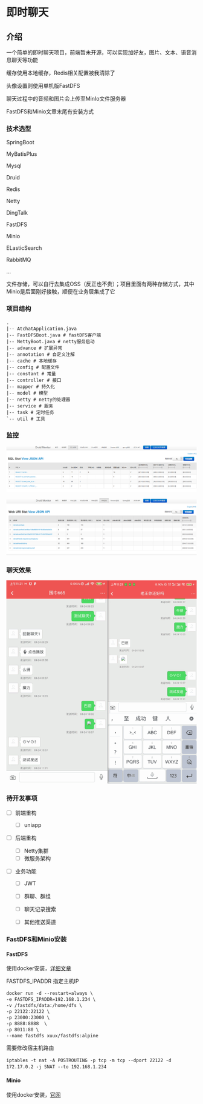 # 即时聊天

## 介绍

一个简单的即时聊天项目，前端暂未开源，可以实现加好友，图片、文本、语音消息聊天等功能

缓存使用本地缓存，Redis相关配置被我清除了

头像设置则使用单机版FastDFS

聊天过程中的音频和图片会上传至MinIo文件服务器

FastDFS和Minio文章末尾有安装方式



### 技术选型

SpringBoot

MyBatisPlus

Mysql

Druid

Redis

Netty

DingTalk

FastDFS

Minio

ELasticSearch

RabbitMQ

...

文件存储，可以自行去集成OSS（反正也不贵）；项目里面有两种存储方式，其中Minio是后面刚好接触，顺便在业务层集成了它



### 项目结构

```shell
.
|-- AtchatApplication.java
|-- FastDFSBoot.java # fastDFS客户端
|-- NettyBoot.java # netty服务启动
|-- advance # 扩展异常
|-- annotation # 自定义注解
|-- cache # 本地缓存
|-- config # 配置文件
|-- constant # 常量
|-- controller # 接口
|-- mapper # 持久化
|-- model # 模型
|-- netty # netty的处理器
|-- service # 服务
|-- task # 定时任务
`-- util # 工具

```



### 监控

![image-20210424111449181](image.assets/image-20210424111449181.png)

![image-20210424092713857](image.assets/image-20210424092713857.png)



### 聊天效果

![chat2](image.assets/chat2.gif)



### 待开发事项

- [ ] 前端重构
  - [ ] uniapp
- [ ] 后端重构
  - [ ] Netty集群
  - [ ] 微服务架构

- [ ] 业务功能

  - [ ] JWT

  - [ ] 群聊、群组

  - [ ] 聊天记录搜索

  - [ ] 其他推送渠道

    

### FastDFS和Minio安装

#### FastDFS

使用docker安装，[详细文章](https://hub.docker.com/repository/docker/xuux/fastdfs)

FASTDFS_IPADDR 指定主机IP

```shell
docker run -d --restart=always \
-e FASTDFS_IPADDR=192.168.1.234 \
-v /fastdfs/data:/home/dfs \
-p 22122:22122 \
-p 23000:23000 \
-p 8888:8888  \
-p 8011:80 \
--name fastdfs xuux/fastdfs:alpine
```

需要修改宿主机路由

`iptables -t nat -A POSTROUTING -p tcp -m tcp --dport 22122 -d 172.17.0.2 -j SNAT --to 192.168.1.234`

#### Minio

使用docker安装，[官网](https://docs.min.io/docs/minio-docker-quickstart-guide.html)